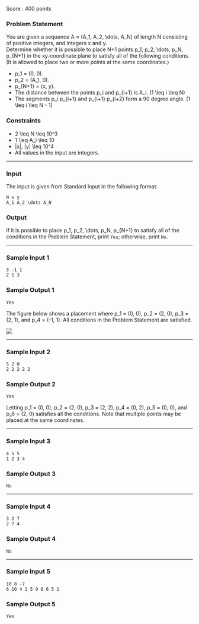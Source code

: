 Score : 400 points

### Problem Statement

You are given a sequence A = (A\_1, A\_2, \dots, A\_N) of length N consisting of positive integers, and integers x and y.  
Determine whether it is possible to place N+1 points p\_1, p\_2, \dots, p\_N, p\_{N+1} in the xy-coordinate plane to satisfy all of the following conditions. (It is allowed to place two or more points at the same coordinates.)

* p\_1 = (0, 0).
* p\_2 = (A\_1, 0).
* p\_{N+1} = (x, y).
* The distance between the points p\_i and p\_{i+1} is A\_i. (1 \leq i \leq N)
* The segments p\_i p\_{i+1} and p\_{i+1} p\_{i+2} form a 90 degree angle. (1 \leq i \leq N - 1)

### Constraints

* 2 \leq N \leq 10^3
* 1 \leq A\_i \leq 10
* |x|, |y| \leq 10^4
* All values in the input are integers.

---

### Input

The input is given from Standard Input in the following format:

```
N x y
A_1 A_2 \dots A_N
```

### Output

If it is possible to place p\_1, p\_2, \dots, p\_N, p\_{N+1} to satisfy all of the conditions in the Problem Statement, print `Yes`; otherwise, print `No`.

---

### Sample Input 1

```
3 -1 1
2 1 3
```

### Sample Output 1

```
Yes
```

The figure below shows a placement where p\_1 = (0, 0), p\_2 = (2, 0), p\_3 = (2, 1), and p\_4 = (-1, 1). All conditions in the Problem Statement are satisfied.

![](https://img.atcoder.jp/ghi/9e66a2e8cd081f011d3baba22dbe64fa.jpg)

---

### Sample Input 2

```
5 2 0
2 2 2 2 2
```

### Sample Output 2

```
Yes
```

Letting p\_1 = (0, 0), p\_2 = (2, 0), p\_3 = (2, 2), p\_4 = (0, 2), p\_5 = (0, 0), and p\_6 = (2, 0) satisfies all the conditions. Note that multiple points may be placed at the same coordinates.

---

### Sample Input 3

```
4 5 5
1 2 3 4
```

### Sample Output 3

```
No
```

---

### Sample Input 4

```
3 2 7
2 7 4
```

### Sample Output 4

```
No
```

---

### Sample Input 5

```
10 8 -7
6 10 4 1 5 9 8 6 5 1
```

### Sample Output 5

```
Yes
```